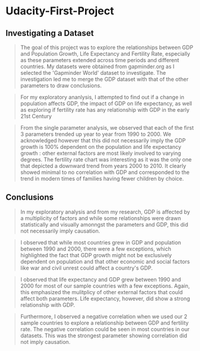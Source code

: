 # Udacity-First-Project

## Investigating a Dataset
> The goal of this project was to explore the relationships between GDP and Population Growth, Life Expectancy and Fertility Rate, especially as these parameters extended across time periods and different countries. My datasets were obtained from gapminder.org as I selected the 'Gapminder World' dataset to investigate. The investigation led me to merge the GDP dataset with that of the other parameters to draw conclusions.

> For my exploratory ananlysis, I attempted to find out if a change in population affects GDP, the impact of GDP on life expectancy, as well as exploring if fertility rate has any relationship with GDP in the early 21st Century


> From the single parameter analysis, we observed that each of the first 3 parameters trended up year to year from 1990 to 2000. We acknowledged however that this did not necessarily imply the GDP growth is 100% dependent on the population and life expectancy growth : other external factors are most likely involved to varying degrees. The fertility rate chart was interesting as it was the only one that depicted a downward trend from years 2000 to 2010. It clearly showed minimal to no correlation with GDP and corresponded to the trend in modern times of families having fewer children by choice.


## Conclusions
> In my exploratory analysis and from my research, GDP is affected by a multiplicity of factors and while some relationships were drawn statistically and visually amonngst the parameters and GDP, this did not necessarily imply causation.

> I observed that while most countries grew in GDP and population between 1990 and 2000, there were a few exceptions, which highlighted the fact that GDP growth might not be exclusively dependent on population and that other economic and social factors like war and civil unrest could affect a country's GDP.

> I observed that life expectancy and GDP grew between 1990 and 2000 for most of our sample countries with a few exceptions. Again, this emphasized the mulitplicy of other external factors that could affect both parameters. Life expectancy, however, did show a strong relationship with GDP.

> Furthermore, I observed a negative correlation when we used our 2 sample countries to explore a relationship between GDP and fertility rate. The negative correlation could be seen in most countries in our datasets. This was the strongest parameter showing correlation did not imply causation.
